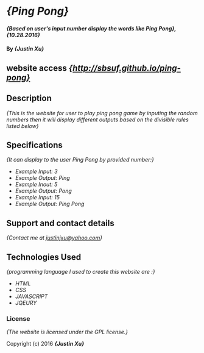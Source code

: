 # _{Ping Pong}_

#### _{Based on user's input number display the words like Ping Pong}, {10.28.2016}_

#### By _**{Justin Xu}**_

## website access _{http://sbsuf.github.io/ping-pong}_

## Description

_{This is the website for user to play ping pong game by inputing the random numbers then it will display different outputs based on the divisible rules listed below}_

## Specifications
_{It can display to the user Ping Pong by provided number:}_
* _Example Input: 3_
* _Example Output: Ping_
* _Example Inout: 5_
* _Example Output: Pong_
* _Example Input: 15_
* _Example Output: Ping Pong_


## Support and contact details

_{Contact me at justinjxu@yahoo.com}_

## Technologies Used

_{programming language I used to create this website are :}_
* _HTML_
* _CSS_
* _JAVASCRIPT_
* _JQEURY_

### License

*{The website is licensed under the GPL license.}*

Copyright (c) 2016 **_{Justin Xu}_**
